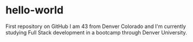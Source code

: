 # hello-world
First repository on GitHub
I am 43 from Denver Colorado and I'm currently studying Full Stack development in a bootcamp through Denver University.
